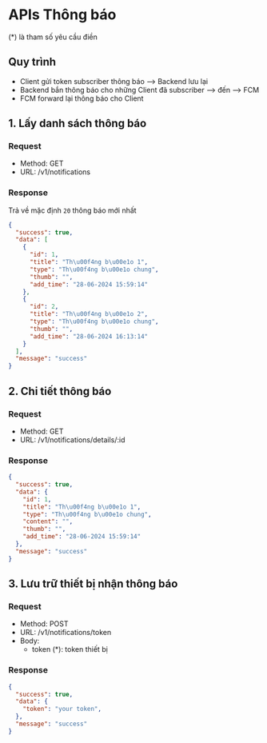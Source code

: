 # APIs Thông báo

(*) là tham số yêu cầu điền


## Quy trình

- Client gửi token subscriber thông báo --> Backend lưu lại
- Backend bắn thông báo cho những Client đã subscriber --> đến --> FCM
- FCM forward lại thông báo cho Client


## 1. Lấy danh sách thông báo

### Request

- Method:  GET 
- URL: /v1/notifications 


### Response

Trả về mặc định `20` thông báo mới nhất

```json
{
  "success": true,
  "data": [
    {
      "id": 1,
      "title": "Th\u00f4ng b\u00e1o 1",
      "type": "Th\u00f4ng b\u00e1o chung",
      "thumb": "",
      "add_time": "28-06-2024 15:59:14"
    },
    {
      "id": 2,
      "title": "Th\u00f4ng b\u00e1o 2",
      "type": "Th\u00f4ng b\u00e1o chung",
      "thumb": "",
      "add_time": "28-06-2024 16:13:14"
    }
  ],
  "message": "success"
}
```


## 2. Chi tiết thông báo

### Request

- Method:  GET 
- URL: /v1/notifications/details/:id


### Response


```json
{
  "success": true,
  "data": {
    "id": 1,
    "title": "Th\u00f4ng b\u00e1o 1",
    "type": "Th\u00f4ng b\u00e1o chung",
    "content": "",
    "thumb": "",
    "add_time": "28-06-2024 15:59:14"
  },
  "message": "success"
}
```



## 3. Lưu trữ thiết bị nhận thông báo

### Request

- Method:  POST 
- URL: /v1/notifications/token
- Body:
  - token (*): token thiết bị


### Response


```json
{
  "success": true,
  "data": {
    "token": "your token",
  },
  "message": "success"
}
```